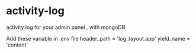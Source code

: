 # activity-log
activity log for your admin panel , with mongoDB

Add these variable in .env file
header_path = 'log::layout.app'
yield_name = 'content'
